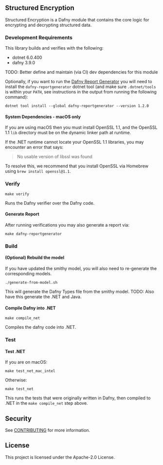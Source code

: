 ## Structured Encryption

Structured Encryption is a Dafny module that contains the core logic
for encrypting and decrypting structured data.

### Development Requirements

This library builds and verifies with the following:
- dotnet 6.0.400
- dafny 3.9.0

TODO: Better define and maintain (via CI) dev dependencies for this module

Optionally, if you want to run the [Dafny Report Generator](#generate-dafny-report)
you will need to install the `dafny-reportgenerator` dotnet tool
(and make sure `.dotnet/tools` is within your `PATH`,
see instructions in the output from running the following command):

```
dotnet tool install --global dafny-reportgenerator --version 1.2.0
```

#### System Dependencies - macOS only

If you are using macOS then you must install OpenSSL 1.1,
and the OpenSSL 1.1 `lib` directory must be on the dynamic linker path at runtime.

If the .NET runtime cannot locate your OpenSSL 1.1 libraries,
you may encounter an error that says:

> No usable version of libssl was found

To resolve this,
we recommend that you install OpenSSL via Homebrew using `brew install openssl@1.1`.

### Verify

```
make verify
```

Runs the Dafny verifier over the Dafny code.

#### Generate Report

After running verifications you may also generate a report via:

```
make dafny-reportgenerator
```

### Build

#### (Optional) Rebuild the model

If you have updated the smithy model, you will also need to re-generate the corresponding models.

```
./generate-from-model.sh
```

This will generate the Dafny Types file from the smithy model.
TODO: Also have this generate the .NET and Java.

#### Compile Dafny into .NET

```
make compile_net
```

Compiles the dafny code into .NET.

### Test

#### Test .NET

If you are on macOS:

```
make test_net_mac_intel
```

Otherwise:

```
make test_net
```

This runs the tests that were originally written in Dafny,
then compiled to .NET in the `make compile_net` step above.

## Security

See [CONTRIBUTING](CONTRIBUTING.md#security-issue-notifications) for more information.

## License

This project is licensed under the Apache-2.0 License.

